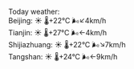 Today weather:  
Beijing: ☀️   🌡️+22°C 🌬️↙4km/h  
Tianjin: ☀️   🌡️+27°C 🌬️←4km/h  
Shijiazhuang: ☀️   🌡️+22°C 🌬️↘7km/h  
Tangshan: ☀️   🌡️+24°C 🌬️←9km/h  

